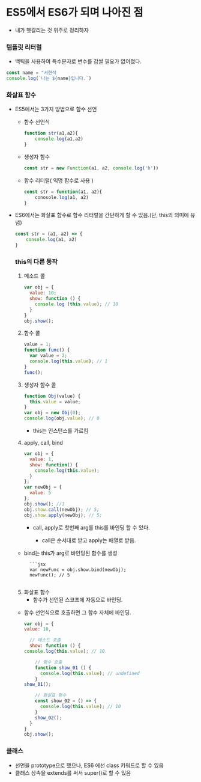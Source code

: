 # ES5에서 ES6가 되며 나아진 점

- 내가 헷갈리는 것 위주로 정리하자

### 템플릿 리터럴

- 백틱을 사용하여 특수문자로 변수를 감쌀 필요가 없어졌다.

```jsx
const name = "서현석
console.log(`나는 ${name}입니다.`)
```

### 화살표 함수

- ES5에서는 3가지 방법으로 함수 선언
    - 함수 선언식

        ```jsx
        function str(a1,a2){
        	console.log(a1,a2)
        }
        ```

    - 생성자 함수

        ```jsx
        const str = new Function(a1, a2, console.log('h'))
        ```

    - 함수 리터럴( 익명 함수로 사용 )

        ```jsx
        const str = function(a1, a2){
        	conosole.log(a1, a2)
        }
        ```

- ES6에서는 화살표 함수로 함수 리터럴을 간단하게 할 수 있음.(단, this의 의미에 유념)

    ```jsx
    const str = (a1, a2) => {
    	console.log(a1, a2)
    }
    ```

    ### this의 다른 동작

    1. 메소드 콜

        ```jsx
        var obj = {
          value: 10;
          show: function () {
            console.log (this.value); // 10
          }
        }
        obj.show();
        ```

    2. 함수 콜

        ```jsx
        value = 1;
        function func() {
          var value = 2;
          console.log(this.value); // 1
        }
        func();
        ```

    3. 생성자 함수 콜

        ```jsx
        function Obj(value) {
          this.value = value;
        }
        var obj = new Obj(0);
        console.log(obj.value); // 0
        ```

        - this는 인스턴스를 가르킴
    4. apply, call, bind

        ```jsx
        var obj = {
          value: 1,
          show: function() {
            console.log(this.value);
          }
        };
        var newObj = {
          value: 5
        };
        obj.show(); //1
        obj.show.call(newObj); // 5;
        obj.show.apply(newObj); // 5;
        ```

        - call, apply로 첫번째 arg를 this를 바인딩 할 수 있다.
            
            - call은 순서대로 받고 apply는 배열로 받음.
    - bind는 this가 arg로 바인딩된 함수를 생성
    
            ```jsx
            var newFunc = obj.show.bind(newObj);
            newFunc(); // 5
        ```
    
    5. 화살표 함수 
        - 함수가 선언된 스코프에 자동으로 바인딩.
    - 함수 선언식으로 호출하면 그 함수 자체에 바인딩.
    
        ```jsx
        var obj = {
      value: 10,
    
          // 메소드 호출
          show: function () {
        console.log(this.value); // 10
    
            // 함수 호출
            function show_01 () {
              console.log(this.value); // undefined
            }
        show_01();
    
            // 화살표 함수
            const show_02 = () => {
              console.log(this.value); // 10
            }
            show_02();
          }
        }
        obj.show();
        ```

### 클래스

- 선언을 prototype으로 했으나, ES6 에선 class 키워드로 할 수 있음
- 클래스 상속을 extends를 써서 super()로 할 수 있음